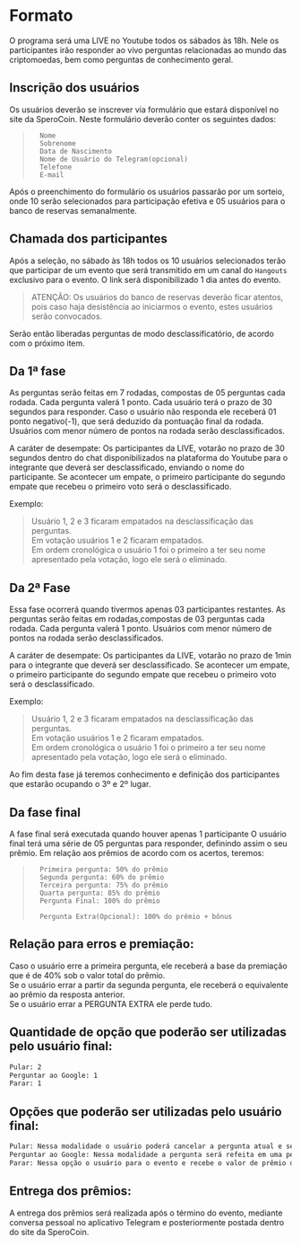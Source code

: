 # Formato
O programa será uma LIVE no Youtube todos os sábados às 18h. Nele os participantes irão responder ao vivo perguntas relacionadas ao mundo das criptomoedas, bem como perguntas de conhecimento geral.

## Inscrição dos usuários
Os usuários deverão se inscrever via formulário que estará disponível no site da SperoCoin.
Neste formulário deverão conter os seguintes dados:
>		Nome
>		Sobrenome
>		Data de Nascimento
>		Nome de Usuário do Telegram(opcional)
>		Telefone
>		E-mail

Após o preenchimento do formulário os usuários passarão por um sorteio, onde 10 serão selecionados para participação efetiva e 05 usuários para o banco de reservas semanalmente.

## Chamada dos participantes
Após a seleção, no sábado às 18h todos os 10 usuários selecionados terão que participar de um evento que será transmitido em um canal do `Hangouts` exclusivo para o evento. O link será disponibilizado 1 dia antes do evento.

> ATENÇÃO: Os usuários do banco de reservas deverão ficar atentos, pois caso haja desistência ao iniciarmos o evento, estes usuários serão convocados.

Serão então liberadas perguntas de modo desclassificatório, de acordo com o próximo item.

## Da 1ª fase
As perguntas serão feitas em 7 rodadas, compostas de 05 perguntas cada rodada.
Cada pergunta valerá 1 ponto.
Cada usuário terá o prazo de 30 segundos para responder. Caso o usuário não responda ele receberá 01 ponto negativo(-1), que será deduzido da pontuação final da rodada.
Usuários com menor número de pontos na rodada serão desclassificados.

A caráter de desempate: Os participantes da LIVE, votarão no prazo de 30 segundos dentro do chat disponibilizados na plataforma do Youtube para o integrante que deverá ser desclassificado, enviando o nome do participante. Se acontecer um empate, o primeiro participante do segundo empate que recebeu o primeiro voto será o desclassificado.

Exemplo:
>	Usuário 1, 2 e 3 ficaram empatados na desclassificação das perguntas.<br>
>	Em votação usuários 1 e 2 ficaram empatados.<br>
>	Em ordem cronológica o usuário 1 foi o primeiro a ter seu nome apresentado pela votação, logo ele será o eliminado.

## Da 2ª Fase
Essa fase ocorrerá quando tivermos apenas 03 participantes restantes.
	As perguntas serão feitas em rodadas,compostas de 03 perguntas cada rodada.
	Cada pergunta valerá 1 ponto.
	Usuários com menor número de pontos na rodada serão desclassificados.

A caráter de desempate: Os participantes da LIVE, votarão no prazo de 1min para o integrante que deverá ser desclassificado. Se acontecer um empate, o primeiro participante do segundo empate que recebeu o primeiro voto será o desclassificado.

Exemplo:
>	Usuário 1, 2 e 3 ficaram empatados na desclassificação das perguntas.<br>
>	Em votação usuários 1 e 2 ficaram empatados.<br>
>	Em ordem cronológica o usuário 1 foi o primeiro a ter seu nome apresentado pela votação, logo ele será o eliminado.

Ao fim desta fase já teremos conhecimento e definição dos participantes que estarão ocupando o 3º e 2º lugar.

## Da fase final
A fase final será executada quando houver apenas 1 participante
O usuário final terá uma série de 05 perguntas para responder, definindo assim o seu prêmio.
Em relação aos prêmios de acordo com os acertos, teremos:
>		Primeira pergunta: 50% do prêmio
>		Segunda pergunta: 60% do prêmio
>		Terceira pergunta: 75% do prêmio
>		Quarta pergunta: 85% do prêmio
>		Pergunta Final: 100% do prêmio
>
>		Pergunta Extra(Opcional): 100% do prêmio + bônus

## Relação para erros e premiação:
Caso o usuário erre a primeira pergunta, ele receberá a base da premiação que é de 40% sob o valor total do prêmio.<br>
Se o usuário errar a partir da segunda pergunta, ele receberá o equivalente ao prêmio da resposta anterior.<br>
Se o usuário errar a PERGUNTA EXTRA ele perde tudo.<br>

## Quantidade de opção que poderão ser utilizadas pelo usuário final:
```sh
Pular: 2
Perguntar ao Google: 1
Parar: 1
```

## Opções que poderão ser utilizadas pelo usuário final:
```sh 
Pular: Nessa modalidade o usuário poderá cancelar a pergunta atual e seguir para a próxima.
Perguntar ao Google: Nessa modalidade a pergunta será refeita em uma pesquisa no Google que será realizada pelo apresentador do programa, verificar apenas as respostas enviadas na primeira página de pesquisa do Google.
Parar: Nessa opção o usuário para o evento e recebe o valor de prêmio da resposta anterior, exceto se for a primeira pergunta.
```

## Entrega dos prêmios:
A entrega dos prêmios será realizada após o término do evento, mediante conversa pessoal no aplicativo Telegram e posteriormente postada dentro do site da SperoCoin.
